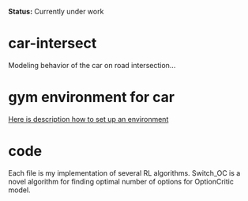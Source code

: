 **Status:** Currently under work

# car-intersect

Modeling behavior of the car on road intersection...

# gym environment for car

[Here is description how to set up an environment](https://github.com/max1408/Car_Intersection)

# code

Each file is my implementation of several RL algorithms.
Switch_OC is a novel algorithm for finding optimal number of options for OptionCritic model.
